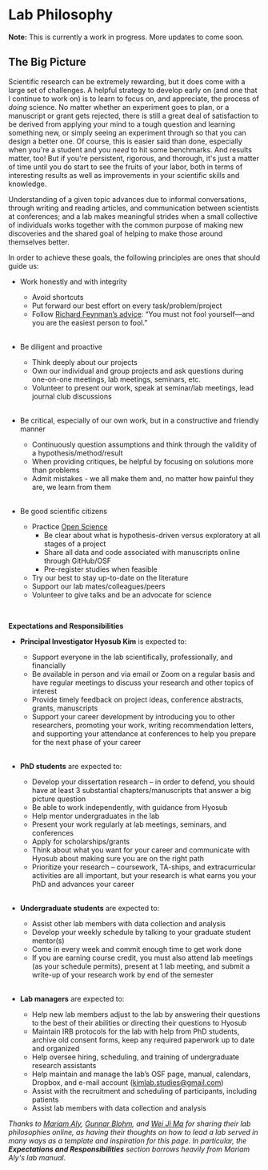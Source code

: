 # Lab Philosophy

**Note:** This is currently a work in progress. More updates to come soon. 

## The Big Picture

Scientific research can be extremely rewarding, but it does come with a large set of challenges. A helpful strategy to develop early on (and one that I continue to work on) is to learn to focus on, and appreciate, the process of *doing* science. No matter whether an experiment goes to plan, or a manuscript or grant gets rejected, there is still a great deal of satisfaction to be derived from applying your mind to a tough question and learning something new, or simply seeing an experiment through so that you can design a better one. Of course, this is easier said than done, especially when you're a student and you *need* to hit some benchmarks. And results matter, too! But if you're persistent, rigorous, and thorough, it's just a matter of time until you do start to see the fruits of your labor, both in terms of interesting results as well as improvements in your scientific skills and knowledge. 

Understanding of a given topic advances due to informal conversations, through writing and reading articles, and communication between scientists at conferences; and a lab makes meaningful strides when a small collective of individuals works together with the common purpose of making new discoveries and the shared goal of helping to make those around themselves better.  

In order to achieve these goals, the following principles are ones that should guide us:

- Work honestly and with integrity
    - Avoid shortcuts
    - Put forward our best effort on every task/problem/project 
    - Follow [Richard Feynman’s advice][4]: “You must not fool yourself—and you are the easiest person to fool.”     
&nbsp;
- Be diligent and proactive
    - Think deeply about our projects
    - Own our individual and group projects and ask questions during one-on-one meetings, lab meetings, seminars, etc.  
    - Volunteer to present our work, speak at seminar/lab meetings, lead journal club discussions  
&nbsp;  

- Be critical, especially of our own work, but in a constructive and friendly manner
    - Continuously question assumptions and think through the validity of a hypothesis/method/result
    - When providing critiques, be helpful by focusing on solutions more than problems 
    - Admit mistakes - we all make them and, no matter how painful they are, we learn from them  
&nbsp;

- Be good scientific citizens
    - Practice [Open Science][5]
        - Be clear about what is hypothesis-driven versus exploratory at all stages of a project
        - Share all data and code associated with manuscripts online through GitHub/OSF
        - Pre-register studies when feasible
    - Try our best to stay up-to-date on the literature
    - Support our lab mates/colleagues/peers
    - Volunteer to give talks and be an advocate for science    
 
&nbsp;  

**Expectations and Responsibilities**

- **Principal Investigator Hyosub Kim** is expected to: 
    - Support everyone in the lab scientifically, professionally, and financially
    - Be available in person and via email or Zoom on a regular basis and have regular meetings to discuss your research and other topics of interest
    - Provide timely feedback on project ideas, conference abstracts, grants, manuscripts
    - Support your career development by introducing you to other researchers, promoting your work, writing recommendation letters, and supporting your attendance at conferences to help you prepare for the next phase of your career  
&nbsp;


- **PhD students** are expected to: 
    - Develop your dissertation research – in order to defend, you should have at least 3 substantial chapters/manuscripts that answer a big picture question
    - Be able to work independently, with guidance from Hyosub
    - Help mentor undergraduates in the lab
    - Present your work regularly at lab meetings, seminars, and conferences
    - Apply for scholarships/grants
    - Think about what you want for your career and communicate with Hyosub about making sure you are on the right path
    - Prioritize your research – coursework, TA-ships, and extracurricular activities are all important, but your research is what earns you your PhD and advances your career   
&nbsp;


- **Undergraduate students** are expected to:
    - Assist other lab members with data collection and analysis
    - Develop your weekly schedule by talking to your graduate student mentor(s)
    - Come in every week and commit enough time to get work done
    - If you are earning course credit, you must also attend lab meetings (as your schedule permits), present at 1 lab meeting, and submit a write-up of your research work by end of the semester  
&nbsp;


- **Lab managers** are expected to:
    - Help new lab members adjust to the lab by answering their questions to the best of their abilities or directing their questions to Hyosub
    - Maintain IRB protocols for the lab with help from PhD students, archive old consent forms, keep any required paperwork up to date and organized
    - Help oversee hiring, scheduling, and training of undergraduate research assistants
    - Help maintain and manage the lab’s OSF page, manual, calendars, Dropbox, and e-mail account (kimlab.studies@gmail.com)
    - Assist with the recruitment and scheduling of participants, including patients
    - Assist lab members with data collection and analysis 

*Thanks to [Mariam Aly][1], [Gunnar Blohm][2], and [Wei Ji Ma][3] for sharing their lab philosophies online, as having their thoughts on how to lead a lab served in many ways as a template and inspiration for this page. In particular, the **Expectations and Responsibilities** section borrows heavily from Mariam Aly's lab manual.* 



  [1]: https://github.com/alylab/labmanual/blob/master/aly-lab-manual.pdf
  [2]: http://compneurosci.com/wiki/index.php/Main_Page
  [3]: https://www.cns.nyu.edu/malab/lablife.html
  [4]: http://calteches.library.caltech.edu/51/2/CargoCult.htm
  [5]: https://www.cos.io/